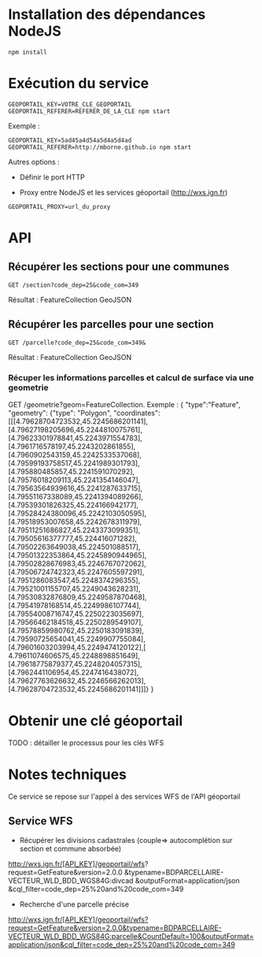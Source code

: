 
# Installation des dépendances NodeJS

```
npm install
```

# Exécution du service

```
GEOPORTAIL_KEY=VOTRE_CLE_GEOPORTAIL GEOPORTAIL_REFERER=REFERER_DE_LA_CLE npm start
```
Exemple :

```
GEOPORTAIL_KEY=5ad45a4d54a5d4a5d4ad GEOPORTAIL_REFERER=http://mborne.github.io npm start
```

Autres options :

* Définir le port HTTP


* Proxy entre NodeJS et les services géoportail (http://wxs.ign.fr)

`GEOPORTAIL_PROXY=url_du_proxy`

# API

## Récupérer les sections pour une communes

```
GET /section?code_dep=25&code_com=349
```

Résultat : FeatureCollection GeoJSON

## Récupérer les parcelles pour une section

```
GET /parcelle?code_dep=25&code_com=349&
```

Résultat : FeatureCollection GeoJSON

### Récuper les informations parcelles et calcul de surface via une geometrie
GET /geometrie?geom=FeatureCollection.
Exemple : 
{
    "type":"Feature",
    "geometry":
		{"type":
    "Polygon",
    "coordinates":[[[4.79628704723532,45.2245686201141],[4.79627198205696,45.2244810075761],[4.79623301978841,45.2243971554783],[4.7961716578197,45.2243202861855],
    [4.7960902543159,45.2242533537068],[4.79599193758517,45.2241989301793],[4.795880485857,45.2241591070292],[4.79576018209113,45.2241354146047],
    [4.79563564939616,45.2241287633715],[4.79551167338089,45.2241394089266],[4.79539301826325,45.224166942177],[4.79528424380096,45.2242103050595],
    [4.79518953007658,45.2242678311979],[4.79511251686827,45.2243373099351],[4.79505616377777,45.224416071282],[4.79502263649038,45.224501088517],
    [4.79501322353864,45.2245890944965],[4.79502828676983,45.2246767072062],[4.79506724742323,45.2247605597291],[4.7951286083547,45.2248374296355],
    [4.79521001155707,45.2249043628231],[4.79530832876809,45.2249587870468],[4.79541978168514,45.2249986107744],[4.79554008716747,45.2250223035697],
    [4.79566462184518,45.2250289549107],[4.79578859980762,45.2250183091839],[4.79590725654041,45.2249907755084],[4.79601603203994,45.2249474120122],[
    4.79611074606575,45.2248898851649],[4.79618775879377,45.2248204057315],[4.7962441106954,45.2247416438072],[4.79627763626632,45.2246566262013],
    [4.79628704723532,45.2245686201141]]]}
 }


# Obtenir une clé géoportail

TODO : détailler le processus pour les clés WFS

# Notes techniques

Ce service se repose sur l'appel à des services WFS de l'API géoportail

## Service WFS


* Récupérer les divisions cadastrales (couple=> autocomplétion sur section et commune absorbée)

http://wxs.ign.fr/[API_KEY]/geoportail/wfs?
request=GetFeature&version=2.0.0
&typename=BDPARCELLAIRE-VECTEUR_WLD_BDD_WGS84G:divcad
&outputFormat=application/json
&cql_filter=code_dep=25%20and%20code_com=349

* Recherche d'une parcelle précise

http://wxs.ign.fr/[API_KEY]/geoportail/wfs?request=GetFeature&version=2.0.0&typename=BDPARCELLAIRE-VECTEUR_WLD_BDD_WGS84G:parcelle&CountDefault=100&outputFormat=application/json&cql_filter=code_dep=25%20and%20code_com=349
